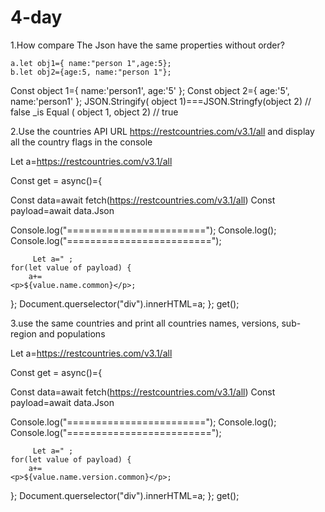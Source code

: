 # 4-day

1.How compare The Json have the same properties without order?

    a.let obj1={ name:"person 1",age:5};
    b.let obj2={age:5, name:"person 1"};

  Const object 1={
        name:'person1',
          age:'5'
       };
 Const object 2={
        age:'5',
      name:'person1'
      };
   JSON.Stringify( object 1)===JSON.Stringfy(object 2)
   // false
   _is Equal ( object 1, object 2)
   // true

2.Use the countries API URL https://restcountries.com/v3.1/all
 and display all the country flags in the console

  Let a=https://restcountries.com/v3.1/all
    
   Const get = async()={

  Const data=await fetch(https://restcountries.com/v3.1/all)
  Const payload=await data.Json

 Console.log("========================");
 Console.log();
 Console.log("=========================");
     
         Let a=" ;
    for(let value of payload) {
        a+=
    <p>${value.name.common}</p>;
   };
   Document.querselector("div").innerHTML=a;
   };
   get();

3.use the same countries and print all countries names, versions, sub-region and populations
  

Let a=https://restcountries.com/v3.1/all
    
   Const get = async()={

  Const data=await fetch(https://restcountries.com/v3.1/all)
  Const payload=await data.Json

 Console.log("========================");
 Console.log();
 Console.log("=========================");
     
         Let a=" ;
    for(let value of payload) {
        a+=
    <p>${value.name.version.common}</p>;
   };
   Document.querselector("div").innerHTML=a;
   };
   get();

   
